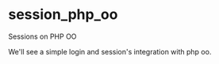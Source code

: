 # session_php_oo
Sessions on PHP OO

We'll see a simple login and session's integration with php oo.
